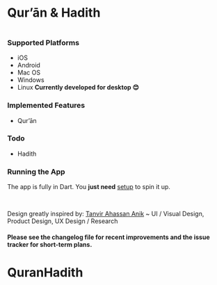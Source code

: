 # Qur’ān & Hadith



```Qur’ān Hadith is an Online Islamic application with fashion interface, smooth performance and more features to sharpens your focus on what you are reading or listening.
```

### Supported Platforms
- iOS
- Android
- Mac OS
- Windows
- Linux
**Currently developed for desktop 😊️**

### Implemented Features

* Qur’ān

### Todo

* Hadith

### Running the App

The app is fully in Dart. You **just need** [setup](https://flutter.dev) to spin it up.

<br>

Design greatly inspired by: [Tanvir Ahassan Anik](https://dribbble.com/shots/14241258-Islamic-Web-App-Concept) ~ UI / Visual Design, Product Design, UX Design / Research


#### Please see the changelog file for recent improvements and the issue tracker for short-term plans.

# QuranHadith
